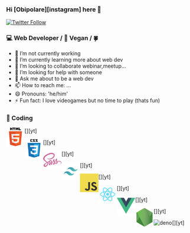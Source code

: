 ### Hi [Obipolare][instagram] here 👋

[![Twitter Follow](https://img.shields.io/twitter/follow/Obipolare?color=%231DA1F2&label=Obipolare&logo=Twitter&style=for-the-badge)](https://twitter.com/obipolare)

### 💻 Web Developer / 🌱 Vegan / 🍀

- 🔭 I’m not currently working
- 🌱 I’m currently learning more about web dev
- 👯 I’m looking to collaborate webinar,meetup...
- 🤔 I’m looking for help with someone
- 💬 Ask me about to be a web dev
- 📫 How to reach me: ...
- 😄 Pronouns: 'he/him'
- ⚡ Fun fact: I love videogames but no time to play (thats fun)

### 🚀 Coding
[<img align="left" alt="HTML5" width="50px" src="https://raw.githubusercontent.com/github/explore/80688e429a7d4ef2fca1e82350fe8e3517d3494d/topics/html/html.png">][yt]

[<img align="left" alt="CSS" width="50px" src="https://raw.githubusercontent.com/github/explore/80688e429a7d4ef2fca1e82350fe8e3517d3494d/topics/css/css.png">][yt]

[<img align="left" alt="SASS" width="50px" src="https://raw.githubusercontent.com/github/explore/80688e429a7d4ef2fca1e82350fe8e3517d3494d/topics/sass/sass.png">][yt]

[<img align="left" alt="TailwindCSS" width="50px" src="https://raw.githubusercontent.com/github/explore/80688e429a7d4ef2fca1e82350fe8e3517d3494d/topics/tailwind/tailwind.png">][yt]

[<img align="left" alt="Javascript" width="50pxx" src="https://raw.githubusercontent.com/github/explore/80688e429a7d4ef2fca1e82350fe8e3517d3494d/topics/javascript/javascript.png">][yt]

[<img align="left" alt="React" width="50px" src="https://raw.githubusercontent.com/github/explore/80688e429a7d4ef2fca1e82350fe8e3517d3494d/topics/react/react.png">][yt]

[<img align="left" alt="Vue" width="50px" src="https://raw.githubusercontent.com/github/explore/80688e429a7d4ef2fca1e82350fe8e3517d3494d/topics/vue/vue.png">][yt]

[<img align="left" alt="Nodejs" width="50px" src="https://raw.githubusercontent.com/github/explore/80688e429a7d4ef2fca1e82350fe8e3517d3494d/topics/nodejs/nodejs.png">][yt]

[<img align="left" alt="deno" width="50px" height="50px" src="http://devnot.com/wp-content/uploads/2020/05/deno_hr.png">][yt]
<br>



